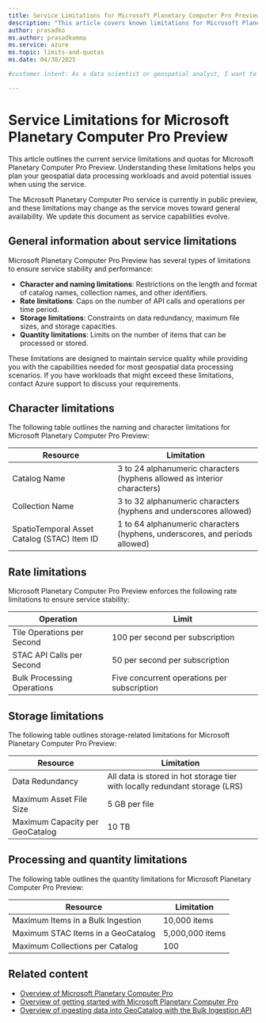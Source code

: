 ```yaml
---
title: Service Limitations for Microsoft Planetary Computer Pro Preview
description: "This article covers known limitations for Microsoft Planetary Computer Pro in the public preview release."
author: prasadko
ms.author: prasadkomma
ms.service: azure
ms.topic: limits-and-quotas
ms.date: 04/30/2025

#customer intent: As a data scientist or geospatial analyst, I want to understand the service limitations of Microsoft Planetary Computer Pro so that I can plan my workloads and projects accordingly.

---
```


# Service Limitations for Microsoft Planetary Computer Pro Preview

This article outlines the current service limitations and quotas for Microsoft Planetary Computer Pro Preview. Understanding these limitations helps you plan your geospatial data processing workloads and avoid potential issues when using the service.

The Microsoft Planetary Computer Pro service is currently in public preview, and these limitations may change as the service moves toward general availability. We update this document as service capabilities evolve.

## General information about service limitations

Microsoft Planetary Computer Pro Preview has several types of limitations to ensure service stability and performance:

- **Character and naming limitations**: Restrictions on the length and format of catalog names, collection names, and other identifiers.
- **Rate limitations**: Caps on the number of API calls and operations per time period.
- **Storage limitations**: Constraints on data redundancy, maximum file sizes, and storage capacities.
- **Quantity limitations**: Limits on the number of items that can be processed or stored.

These limitations are designed to maintain service quality while providing you with the capabilities needed for most geospatial data processing scenarios. If you have workloads that might exceed these limitations, contact Azure support to discuss your requirements.

## Character limitations

The following table outlines the naming and character limitations for Microsoft Planetary Computer Pro Preview:

| Resource | Limitation |
|----------|------------|
| Catalog Name | 3 to 24 alphanumeric characters (hyphens allowed as interior characters) |
| Collection Name | 3 to 32 alphanumeric characters (hyphens and underscores allowed) |
| SpatioTemporal Asset Catalog (STAC) Item ID | 1 to 64 alphanumeric characters (hyphens, underscores, and periods allowed) |

## Rate limitations

Microsoft Planetary Computer Pro Preview enforces the following rate limitations to ensure service stability:

| Operation | Limit |
|-----------|-------|
| Tile Operations per Second | 100 per second per subscription |
| STAC API Calls per Second | 50 per second per subscription |
| Bulk Processing Operations | Five concurrent operations per subscription |

## Storage limitations

The following table outlines storage-related limitations for Microsoft Planetary Computer Pro Preview:

| Resource | Limitation |
|----------|------------|
| Data Redundancy | All data is stored in hot storage tier with locally redundant storage (LRS) |
| Maximum Asset File Size | 5 GB per file |
| Maximum Capacity per GeoCatalog | 10 TB |

## Processing and quantity limitations

The following table outlines the quantity limitations for Microsoft Planetary Computer Pro Preview:

| Resource | Limitation |
|----------|------------|
| Maximum Items in a Bulk Ingestion | 10,000 items |
| Maximum STAC Items in a GeoCatalog | 5,000,000 items |
| Maximum Collections per Catalog | 100 |

## Related content

- [Overview of Microsoft Planetary Computer Pro](microsoft-planetary-computer-pro-overview.md)
- [Overview of getting started with Microsoft Planetary Computer Pro](get-started-planetary-computer.md)
- [Overview of ingesting data into GeoCatalog with the Bulk Ingestion API](bulk-ingestion-api.md)